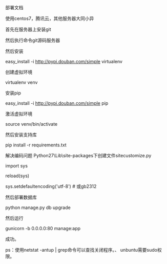 
部署文档

使用centos7，腾讯云，其他服务器大同小异

首先在服务器上安装git

然后执行命令git源码服务器

然后安装

easy_install -i http://pypi.douban.com/simple virtualenv

创建虚拟环境

virtualenv venv

安装pip

easy_install -i http://pypi.douban.com/simple pip

激活虚拟环境

source venv/bin/activate

然后安装支持库

pip install -r requirements.txt

解决编码问题
Python27\Lib\site-packages下创建文件sitecustomize.py

import sys

reload(sys)

sys.setdefaultencoding('utf-8')   #  或gb2312

然后部署数据库

python manage.py db upgrade

然后运行

gunicorn -b 0.0.0.0:80 manage:app

成功。

ps：使用netstat -antup | grep命令可以查找关闭程序。、
    unbuntu需要sudo权限。